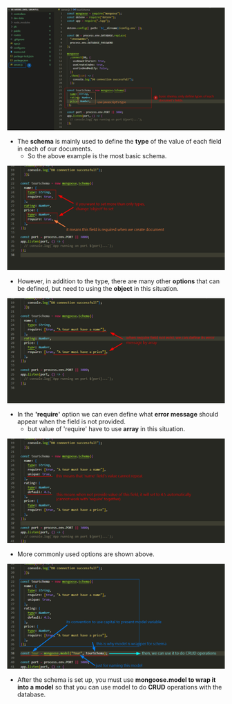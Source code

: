 ![Alt basic schema](pic/bandicam%202022-10-23%2002-26-41-997.jpg)

- The **schema** is mainly used to define the **type** of the value of each field in each of our documents.
  - So the above example is the most basic schema.

![Alt object value](pic/bandicam%202022-10-23%2002-29-56-877.jpg)

- However, in addition to the type, there are many other **options** that can be defined, but need to using the **object** in this situation.

![Alt require with error msg](pic/bandicam%202022-10-23%2002-31-47-322.jpg)

- In the **'require'** option we can even define what **error message** should appear when the field is not provided.
  - but value of 'require' have to use **array** in this situation.

![Alt more option](pic/bandicam%202022-10-23%2002-34-48-564.jpg)

- More commonly used options are shown above.

![Alt model](pic/bandicam%202022-10-23%2002-38-08-936.jpg)

- After the schema is set up, you must use **mongoose.model to wrap it into a model** so that you can use model to do **CRUD** operations with the database.
